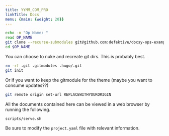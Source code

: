 ```yaml
---
title: YYMM_COM_PRO
linkTitle: Docs
menu: {main: {weight: 20}}
---
```


```bash
echo -n "Op Name: "
read OP_NAME
git clone --recurse-submodules git@github.com:defektive/docsy-ops-example.git $OP_NAME
cd $OP_NAME
```

You can choose to nuke and recreate git dirs. This is probably best.
```bash
rm -rf .git .gitmodules .hugo/.git
git init
```

Or if you want to keep the gitmodule for the theme (maybe you want to consume updates??)
```bash
git remote origin set-url REPLACEWITHYOURORIGIN 
```

All the documents contained here can be viewed in a web browser by running the following.

```bash
scripts/serve.sh
```

Be sure to modify the `project.yaml` file with relevant information.
